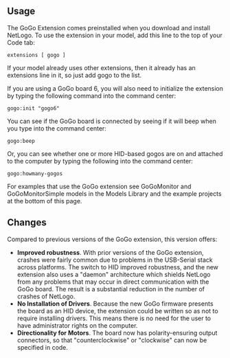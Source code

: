 ## Usage

The GoGo Extension comes preinstalled when you download and install NetLogo. To use the extension in your model, add this line to the top of your Code tab:

```NetLogo
extensions [ gogo ]
```

If your model already uses other extensions, then it already has an extensions line in it, so just add gogo to the list.

If you are using a GoGo board 6, you will also need to initialize the extension by typing the following command into the command center:

```
gogo:init "gogo6"
```

You can see if the GoGo board is connected by seeing if it will beep when you type into the command center:
    
```
gogo:beep
```

Or, you can see whether one or more HID-based gogos are on and attached to the computer by typing the following into the command center:

```NetLogo
gogo:howmany-gogos
```

For examples that use the GoGo extension see GoGoMonitor and GoGoMonitorSimple models in the Models Library and the example projects at the bottom of this page.

## Changes

Compared to previous versions of the GoGo extension, this version offers:

- **Improved robustness**.  With prior versions of the GoGo extension, crashes were fairly common due to problems in the USB-Serial stack across platforms.  The switch to HID improved robustness, and the new extension also uses a "daemon" architecture which shields NetLogo from any problems that may occur in direct communication with the GoGo board.  The result is a substantial reduction in the number of crashes of NetLogo.
- **No Installation of Drivers**. Because the new GoGo firmware presents the board as an HID device, the extension could be written so as not to require installing drivers.  This means there is no need for the user to have administrator rights on the computer.
- **Directionality for Motors**. The board now has polarity-ensuring output connectors, so that "counterclockwise" or "clockwise" can now be specified in code.


